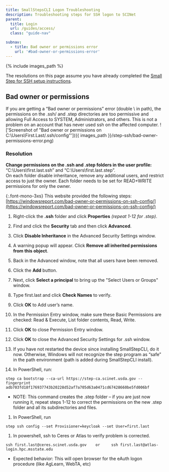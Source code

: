 ```yaml
---
title: SmallStepsCLI Logon Troubleshooting
description: Troubleshooting steps for SSH logon to SCINet
parent:
  title: Login
  url: /guides/access/
  class: "guide-nav"

subnav: 
  - title: Bad owner or permissions error
    url: '#bad-owner-or-permissions-error'
---
```


{% include images_path %}




The resolutions on this page assume you have already completed the [Small Step for SSH setup instructions](/guides/access/ssh-login).

## Bad owner or permissions
If you are getting a “Bad owner or permissions” error (double \\ in path), the permissions on the .ssh/ and .step directories are too permissive and allowing Full Access to SYSTEM, Administrators, and others. This is not a problem on an account that has never used ssh on the affected computer.
!['Screenshot of "Bad owner or permissions on C:\\Users\\First.Last/.ssh/config"']({{ images_path }}/step-ssh/bad-owner-permissions-error.png)

### Resolution 

**Change permissions on the .ssh and .step folders in the user profile:**  
“C:\Users\first.last\.ssh” and “C:\Users\first.last\.step”.  
On each folder disable inheritance, remove any additional users, and restrict access to just the owner. Each folder needs to be set for READ+WRITE permissions for only the owner.

{:.font-mono-3xs}
This website provided the following steps: [https://windowsreport.com/bad-owner-or-permissions-on-ssh-config/](https://windowsreport.com/bad-owner-or-permissions-on-ssh-config/)

1.	Right-click the **.ssh** folder and click **Properties** *(repeat 1-12 for .step)*.
1.	Find and click the **Security** tab and then click **Advanced**. 
1.	Click **Disable Inheritance** in the Advanced Security Settings window. 
1.	A warning popup will appear. Click **Remove all inherited permissions from this object**.
1.	Back in the Advanced window, note that all users have been removed. 
1.	Click the **Add** button.
1.	Next, click **Select a principal** to bring up the "Select Users or Groups" window. 

1.	Type first.last and click **Check Names** to verify.
 
1.	Click **OK** to Add user’s name.  
1.	In the Permission Entry window, make sure these Basic Permissions are checked:   Read & Execute, List folder contents, Read, Write.
1.	 Click **OK** to close Permission Entry window.
1.	 Click **OK** to close the Advanced Security Settings for .ssh window.
1.	If you have not restarted the device since installing SmallStepCLI, do it now. Otherwise, Windows will not recognize the step program as “safe” in the path environment (path is added during SmallStepCLI install).
1.	In PowerShell, run:
```
step ca bootstrap --ca-url https://step-ca.scinet.usda.gov --fingerprint adb703fd18f176937743b20228d52af7a705d63a0471cd67428660be5fd006bf
```
  * NOTE: This command creates the .step folder – if you are just now running it, repeat steps 1-12 to correct the permissions on the new .step folder and all its subdirectories and files.
1.	In PowerShell, run 
```
step ssh config --set Provisioner=keycloak --set User=first.last
```
1.	In powershell, ssh to Ceres or Atlas to verify problem is corrected.
```
ssh first.last@ceres.scinet.usda.gov    or     ssh first.last@atlas-login.hpc.msstate.edu
```
  * Expected behavior:
  This will open browser for the eAuth logon procedure (like AgLearn, WebTA, etc)


